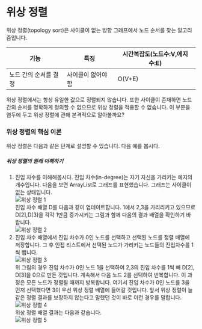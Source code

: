 # 위상 정렬
위상 정렬(topology sort)은 사이클이 없는 방향 그래프에서 노드 순서를 찾는 알고리즘입니다.

| 기능           | 특징         | 시간복잡도(노드수:V,에지수:E) |
|--------------|------------|--------------------|
| 노드 간의 순서를 결정 | 사이클이 없어야 함 | O(V+E)             |

위상 정렬에서는 항상 유일한 값으로 정렬되지 않습니다. 또한 사이클이 존재하면 노드 간의 
순서를 명확하게 정의할 수 없으므로 위상 정렬을 적용할 수 없습니다. 이 부분을 염두에 두고 
위상 정렬에 관해 본격적으로 알아볼까요?

### 위상 정렬의 핵심 이론
위상 정렬은 다음과 같은 단계로 설명할 수 있습니다. 다음 예를 봅시다.

##### 위상 정렬의 원래 이해하기
1. 진입 차수를 이해해봅시다. 진입 차수(in-degree)는 자기 자신을 가리키는 에지의 개수입니다. 
다음을 보면 ArrayList로 그래프를 표현했습니다. 그래프는 사이클이 없는 상태입니다.  
   ![위상 정렬 1](https://github.com/leesulgi66/Algorithm/assets/107823688/caf84dd8-0679-42c9-8c71-ff14fdbee72c)  
진입 차수 배열 D를 다음과 같이 업데이트합니다. 1에서 2,3을 가리리키고 있으므로 D[2],D[3]을 
각각 1만큼 증가시키는 그림과 함께 다음의 결과 배열을 확인하기 바랍니다.  
   ![위상 정렬 2](https://github.com/leesulgi66/Algorithm/assets/107823688/238be04d-24a3-491a-a143-a971a50a1ff8)  
2. 진입 차수 배열에서 진입 차수가 0인 노드를 선택하고 선택된 노드를 정렬 배열에 저장합니다. 그 후 인접 리스트에서 선택된 노드가 가리키는 노드들의 진입차수를 1씩 뺍니다.  
   ![위상 정렬 3](https://github.com/leesulgi66/Algorithm/assets/107823688/78e36251-aff7-4c7f-91e1-0d22ae3f78a0)  
위 그림의 경우 진입 차수가 0인 노드 1을 선택하여 2,3의 진입 차수를 1씩 빼 D[2], D[3]을 0으로 만든 것입니다. 
계속해서 다음 노드 2를 선택하여 반복합니다. 이 과정은 모든 노드가 정렬될 때까지 방복합니다. 
여기서 진입 차수가 0인 노드를 3을 먼저 선택했다면 3이 우선 위상 정렬 배열에 들어갈 것입니다. 
앞서 위상 정렬이 늘 같은 정렬 결과를 보장하지 않는다고 말했던 것이 바로 이런 경우를 말합니다.   
   ![위상 정렬 4](https://github.com/leesulgi66/Algorithm/assets/107823688/2c72b9cc-10bc-4075-ac6e-dc6598b217a5)  
위상 정렬 배열 결과는 다음과 같습니다.  
   ![위상 정렬 5](https://github.com/leesulgi66/Algorithm/assets/107823688/99a13a9d-2b9e-456e-a76a-540b93bc1f28)

